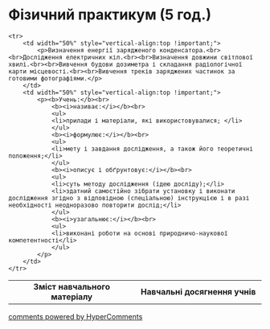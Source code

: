 <div id="hypercomments_widget" class="js-hypercomments-widget invisible"></div>

# Фізичний практикум (5 год.)


<table>
	<tr>
		<td width="50%" align="center"><b>Зміст навчального матеріалу</b></td>
		<td width="50%" align="center"><b>Навчальні досягнення учнів</b></td>
	</tr>

	<tr>
		<td width="50%" style="vertical-align:top !important;">
			<p>Визначення енергії зарядженого конденсатора.<br><br>Дослідження електричних кіл.<br><br>Визначення довжини світлової хвилі.<br><br>Вивчення будови дозиметра і складання радіологічної карти місцевості.<br><br>Вивчення треків заряджених частинок за готовими фотографіями.</p>
		</td>
		<td width="50%" style="vertical-align:top !important;">
			<p><b>Учень:</b><br>
				<b><i>називає:</i></b><br>
				<ul>
				<li>прилади і матеріали, які використовувалися; </li>
				</ul>
				<b><i>формулює:</i></b><br>
				<ul>
				<li>мету і завдання дослідження, а також його теоретичні положення;</li>
				</ul>
				<b><i>описує і обґрунтовує:</i></b><br>
				<ul>
				<li>суть методу дослідження (ідею досліду);</li>
				<li>здатний самостійно зібрати установку і виконати дослідження згідно з відповідною (спеціальною) інструкцією і в разі необхідності неодноразово повторити дослід;</li>
				</ul>
				<b><i>узагальнює:</i></b><br>
				<ul>
				<li>виконані роботи на основі природничо-наукової компетентності</li>
				</ul>
			</p>
		</td>
	</tr>
</table>

<div class="js-hypercomments-container">
<a href="http://hypercomments.com" class="hc-link" title="comments widget">comments powered by HyperComments</a>
</div>